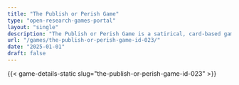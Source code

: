 ```yaml
---
title: "The Publish or Perish Game"
type: "open-research-games-portal"
layout: "single"
description: "The Publish or Perish Game is a satirical, card-based game that immerses players in the competitive and chaotic world of academic publishing. Players try to ..."
url: "/games/the-publish-or-perish-game-id-023/"
date: "2025-01-01"
draft: false
---
```


{{< game-details-static slug="the-publish-or-perish-game-id-023" >}}
